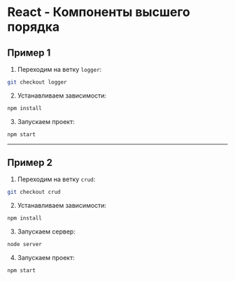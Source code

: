 # React - Компоненты высшего порядка

## Пример 1

1. Переходим на ветку `logger`:

```bash
git checkout logger
```

2. Устанавливаем зависимости:

```bash
npm install
```

3. Запускаем проект:

```bash
npm start
```

---

## Пример 2

1. Переходим на ветку `crud`:

```bash
git checkout crud
```

2. Устанавливаем зависимости:

```bash
npm install
```

3. Запускаем сервер:

```bash
node server
```

4. Запускаем проект:

```bash
npm start
```